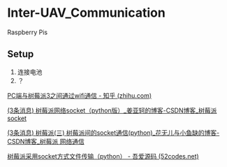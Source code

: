 # Inter-UAV_Communication
Raspberry Pis

## Setup

1. 连接电池
2. ？



 [PC端与树莓派3之间通过wifi通信 - 知乎 (zhihu.com)](https://zhuanlan.zhihu.com/p/32288573) 

 [(3条消息) 树莓派网络socket（python版）_姜亚轲的博客-CSDN博客_树莓派socket](https://blog.csdn.net/weixin_41656968/article/details/80042554) 

 [(3条消息) 树莓派(三) 树莓派间的socket通信(python)_花无儿与小鱼缺的博客-CSDN博客_树莓派 网络通信](https://blog.csdn.net/South_Li/article/details/125904839#:~:text=两树莓派置于同一,ocket通信，) 

 [树莓派采用socket方式文件传输（python） - 吾爱源码 (52codes.net)](http://www.52codes.net/develop/shell/57909.html) 